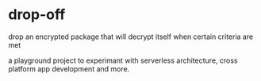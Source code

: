 # drop-off
drop an encrypted package that will decrypt itself when certain criteria are met

a playground project to experimant with serverless architecture, cross platform app development and more.
